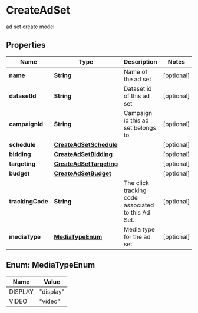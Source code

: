 

# CreateAdSet

ad set create model

## Properties

| Name | Type | Description | Notes |
|------------ | ------------- | ------------- | -------------|
|**name** | **String** | Name of the ad set |  [optional] |
|**datasetId** | **String** | Dataset id of this ad set |  [optional] |
|**campaignId** | **String** | Campaign id this ad set belongs to |  [optional] |
|**schedule** | [**CreateAdSetSchedule**](CreateAdSetSchedule.md) |  |  [optional] |
|**bidding** | [**CreateAdSetBidding**](CreateAdSetBidding.md) |  |  [optional] |
|**targeting** | [**CreateAdSetTargeting**](CreateAdSetTargeting.md) |  |  [optional] |
|**budget** | [**CreateAdSetBudget**](CreateAdSetBudget.md) |  |  [optional] |
|**trackingCode** | **String** | The click tracking code associated to this Ad Set. |  [optional] |
|**mediaType** | [**MediaTypeEnum**](#MediaTypeEnum) | Media type for the ad set |  [optional] |



## Enum: MediaTypeEnum

| Name | Value |
|---- | -----|
| DISPLAY | &quot;display&quot; |
| VIDEO | &quot;video&quot; |



